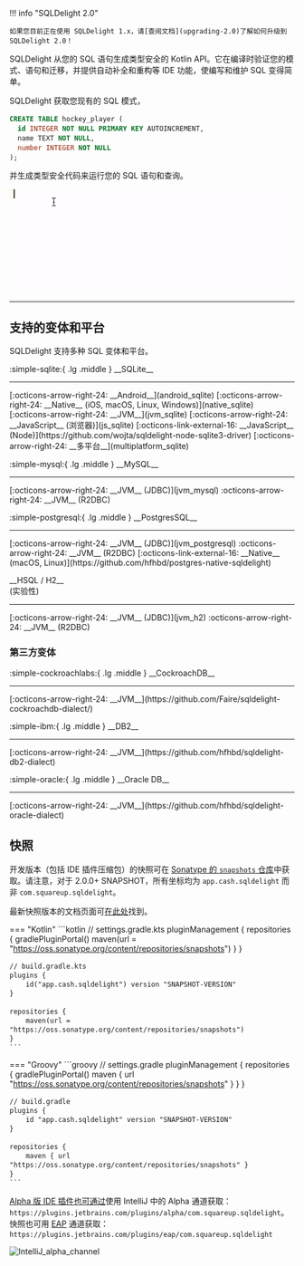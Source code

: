 !!! info "SQLDelight 2.0"

    如果您目前正在使用 SQLDelight 1.x，请[查阅文档](upgrading-2.0)了解如何升级到 SQLDelight 2.0！

SQLDelight 从您的 SQL 语句生成类型安全的 Kotlin API。它在编译时验证您的模式、语句和迁移，并提供自动补全和重构等 IDE 功能，使编写和维护 SQL 变得简单。

SQLDelight 获取您现有的 SQL 模式，

```sql
CREATE TABLE hockey_player (
  id INTEGER NOT NULL PRIMARY KEY AUTOINCREMENT,
  name TEXT NOT NULL,
  number INTEGER NOT NULL
);
```

并生成类型安全代码来运行您的 SQL 语句和查询。

![intro.gif](images/intro.gif)

---

## 支持的变体和平台

SQLDelight 支持多种 SQL 变体和平台。

<div class="cash-grid" markdown="1">
<div class="cash-grid-item" markdown="1">
<p class="cash-grid-title" markdown="1">:simple-sqlite:{ .lg .middle } __SQLite__</p>
<hr />
[:octicons-arrow-right-24: __Android__](android_sqlite)  
[:octicons-arrow-right-24: __Native__ (iOS, macOS, Linux, Windows)](native_sqlite)  
[:octicons-arrow-right-24: __JVM__](jvm_sqlite)  
[:octicons-arrow-right-24: __JavaScript__ (浏览器)](js_sqlite)  
[:octicons-link-external-16: __JavaScript__ (Node)](https://github.com/wojta/sqldelight-node-sqlite3-driver)  
[:octicons-arrow-right-24: __多平台__](multiplatform_sqlite)  
</div>
<div class="cash-grid-item" markdown="1">
<p class="cash-grid-title" markdown="1">:simple-mysql:{ .lg .middle } __MySQL__</p>
<hr />
[:octicons-arrow-right-24: __JVM__ (JDBC)](jvm_mysql)  
:octicons-arrow-right-24: __JVM__ (R2DBC)  
</div>
<div class="cash-grid-item" markdown="1">
<p class="cash-grid-title" markdown="1">:simple-postgresql:{ .lg .middle } __PostgresSQL__</p>
<hr />
[:octicons-arrow-right-24: __JVM__ (JDBC)](jvm_postgresql)  
:octicons-arrow-right-24: __JVM__ (R2DBC)  
[:octicons-link-external-16: __Native__ (macOS, Linux)](https://github.com/hfhbd/postgres-native-sqldelight)
</div>
<div class="cash-grid-item" markdown="1">
<p class="cash-grid-title" markdown="1">__HSQL / H2__<br/>(实验性)</p>
<hr />
[:octicons-arrow-right-24: __JVM__ (JDBC)](jvm_h2)  
:octicons-arrow-right-24: __JVM__ (R2DBC)  
</div>
</div>

### 第三方变体

<div class="cash-grid" markdown="1">
<div class="cash-grid-item" markdown="1">
<p class="cash-grid-title" markdown="1">:simple-cockroachlabs:{ .lg .middle } __CockroachDB__</p>
<hr />
[:octicons-arrow-right-24: __JVM__](https://github.com/Faire/sqldelight-cockroachdb-dialect/)  
</div>
<div class="cash-grid-item" markdown="1">
<p class="cash-grid-title" markdown="1">:simple-ibm:{ .lg .middle } __DB2__</p>
<hr />
[:octicons-arrow-right-24: __JVM__](https://github.com/hfhbd/sqldelight-db2-dialect)  
</div>
<div class="cash-grid-item" markdown="1">
<p class="cash-grid-title" markdown="1">:simple-oracle:{ .lg .middle } __Oracle DB__</p>
<hr />
[:octicons-arrow-right-24: __JVM__](https://github.com/hfhbd/sqldelight-oracle-dialect)  
</div>
</div>

## 快照

开发版本（包括 IDE 插件压缩包）的快照可在 [Sonatype 的 `snapshots` 仓库](https://oss.sonatype.org/content/repositories/snapshots/app/cash/sqldelight/)中获取。请注意，对于 2.0.0+ SNAPSHOT，所有坐标均为 `app.cash.sqldelight` 而非 `com.squareup.sqldelight`。

最新快照版本的文档页面可[在此处](https://sqldelight.github.io/sqldelight/snapshot)找到。

=== "Kotlin"
    ```kotlin
    // settings.gradle.kts
    pluginManagement {
        repositories {
            gradlePluginPortal()
            maven(url = "https://oss.sonatype.org/content/repositories/snapshots")
        }
    }
    
    // build.gradle.kts
    plugins {
        id("app.cash.sqldelight") version "SNAPSHOT-VERSION"
    }
    
    repositories {
        maven(url = "https://oss.sonatype.org/content/repositories/snapshots")
    }
    ```
=== "Groovy"
    ```groovy
    // settings.gradle
    pluginManagement {
        repositories {
            gradlePluginPortal()
            maven { url "https://oss.sonatype.org/content/repositories/snapshots" }
        }
    }
    
    // build.gradle
    plugins {
        id "app.cash.sqldelight" version "SNAPSHOT-VERSION"
    }
    
    repositories {
        maven { url "https://oss.sonatype.org/content/repositories/snapshots" }
    }
    ```

[Alpha 版 IDE 插件也可通过](https://plugins.jetbrains.com/plugin/8191-sqldelight/versions/alpha)使用 IntelliJ 中的 Alpha 通道获取：`https://plugins.jetbrains.com/plugins/alpha/com.squareup.sqldelight`。
快照也可用 [EAP](https://plugins.jetbrains.com/plugin/8191-sqldelight/versions/eap) 通道获取：`https://plugins.jetbrains.com/plugins/eap/com.squareup.sqldelight`

<img width="738" alt="IntelliJ_alpha_channel" src="https://user-images.githubusercontent.com/22521688/168236653-e32deb26-167f-46ce-9277-ea169cbb22d6.png">